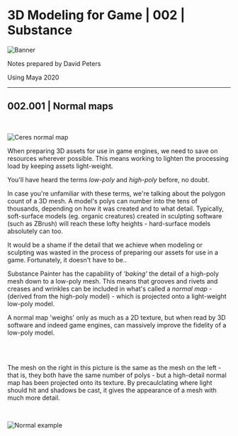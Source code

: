 # 3D Modeling for Game | 002 | Substance


![Banner](https://user-images.githubusercontent.com/36719180/90928812-ad560f80-e44b-11ea-8bc2-cf44378c8e36.png)


Notes prepared by David Peters

Using Maya 2020

---

## 002.001 | Normal maps

<br>

![Ceres normal map](https://user-images.githubusercontent.com/36719180/93048659-8211b980-f6b3-11ea-8281-03e376bb5a10.png)

When preparing 3D assets for use in game engines, we need to save on resources wherever possible. This means working to lighten the processing load by keeping assets light-weight.

You'll have heard the terms *low-poly* and *high-poly* before, no doubt.

In case you're unfamiliar with these terms, we're talking about the polygon count of a 3D mesh. A model's polys can number into the tens of thousands, depending on how it was created and to what detail. Typically, soft-surface models (eg. organic creatures) created in sculpting software (such as ZBrush) will reach these lofty heights - hard-surface models absolutely can too.

It would be a shame if the detail that we achieve when modeling or sculpting was wasted in the process of preparing our assets for use in a game. Fortunately, it doesn't have to be..

Substance Painter has the capability of *'baking'* the detail of a high-poly mesh down to a low-poly mesh. This means that grooves and rivets and creases and wrinkles can be included in what's called a *normal map* - (derived from the high-poly model) - which is projected onto a light-weight low-poly model.

A normal map 'weighs' only as much as a 2D texture, but when read by 3D software and indeed game engines, can massively improve the fidelity of a low-poly model.

<br><br>

The mesh on the right in this picture is the same as the mesh on the left - that is, they both have the same number of polys - but a high-detail normal map has been projected onto its texture. By precaulclating where light should hit and shadows be cast, it gives the appearance of a mesh with much more detail.

<br>

![Normal example](https://user-images.githubusercontent.com/36719180/93049109-71157800-f6b4-11ea-8ab4-2756cc63a41c.png)

<br><br>
